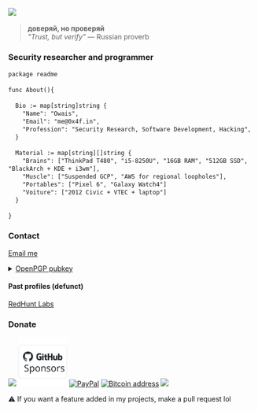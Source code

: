 ![](https://komarev.com/ghpvc/?username=0x4f53&style=for-the-badge)

> <b>доверяй, но проверяй</b>
> <br/> _"Trust, but verify"_ — Russian proverb

<h3>Security researcher and programmer</h3> 

```golang
package readme

func About(){

  Bio := map[string]string {
    "Name": "Owais",
    "Email": "me@0x4f.in",
    "Profession": "Security Research, Software Development, Hacking",
  }

  Material := map[string][]string {
    "Brains": ["ThinkPad T480", "i5-8250U", "16GB RAM", "512GB SSD", "BlackArch + KDE + i3wm"],
    "Muscle": ["Suspended GCP", "AWS for regional loopholes"],
    "Portables": ["Pixel 6", "Galaxy Watch4"]
    "Voiture": ["2012 Civic + VTEC + laptop"]
  }

}
```

### Contact
[Email me](mailto:me@0x4f.in)
<details> 
  <summary><a href="https://keys.openpgp.org/vks/v1/by-fingerprint/5B4877332829B7F48ABEC1CBCA2D14E0F9F73BA8">OpenPGP pubkey</a></summary> 

  ```
  5B48 7733 2829 B7F4 8ABE C1CB CA2D 14E0 F9F7 3BA8
  ```
</details>

#### Past profiles (defunct)
[RedHunt Labs](https://github.com/owais-redhunt)

### Donate
<a href="https://buymeacoffee.com/0x4f"><img src="https://www.codehim.com/wp-content/uploads/2022/09/bmc-button.png" width="190"/></a>
<a href="https://github.com/sponsors/0x4f53/"><img src="https://raw.githubusercontent.com/0x4f53/0x4f53.github.io/master/assets/sponsors.svg" alt="GitHub Sponsors" width="100"/></a>
<a href="https://www.paypal.me/0x4f"><img src="https://raw.githubusercontent.com/aha999/DonateButtons/master/Paypal.png" alt="PayPal" width="180"/></a>
<a href=bitcoin.md><img src="https://i.stack.imgur.com/m9uaE.png" alt="Bitcoin address" width="200"/></a>
<a href="https://raw.githubusercontent.com/0x4f53/0x4f53.github.io/master/assets/upi_code.png"><img src="https://developers.google.com/static/pay/api/images/brand-guidelines/google-pay-mark.png" width="150"/></a>
<!-- <a href="https://liberapay.com/0x4f53"><img src="https://raw.githubusercontent.com/aha999/DonateButtons/master/LiberaPay.png" width="200"/></a> -->

⚠️ If you want a feature added in my projects, make a pull request lol 
